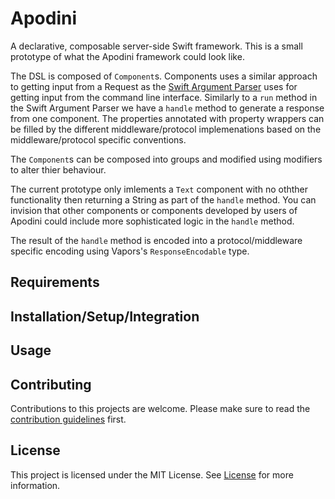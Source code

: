 # Apodini

A declarative, composable server-side Swift framework. 
This is a small prototype of what the Apodini framework could look like.

The DSL is composed of `Component`s. Components uses a similar approach to getting input from a Request as the [Swift Argument Parser](https://github.com/apple/swift-argument-parser) uses for getting input from the command line interface. Similarly to a `run` method in the Swift Argument Parser we have a `handle` method to generate a response from one component. The properties annotated with property wrappers can be filled by the different middleware/protocol implemenations based on the middleware/protocol specific conventions.

The `Component`s can be composed into groups and modified using modifiers to alter thier behaviour.

The current prototype only imlements a `Text` component with no othther functionality then returning a String as part of the `handle` method. You can invision that other components or components developed by users of Apodini could include more sophisticated logic in the `handle` method.

The result of the `handle` method is encoded into a protocol/middleware specific encoding using Vapors's `ResponseEncodable` type.

## Requirements

## Installation/Setup/Integration

## Usage

## Contributing
Contributions to this projects are welcome. Please make sure to read the [contribution guidelines](https://github.com/Apodini/.github/blob/release/CONTRIBUTING.md) first.

## License
This project is licensed under the MIT License. See [License](https://github.com/Apodini/Template-Repository/blob/release/LICENSE) for more information.
